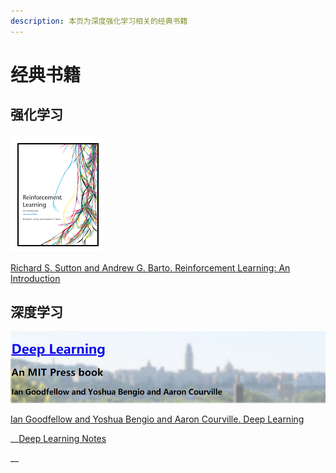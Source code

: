 ```yaml
---
description: 本页为深度强化学习相关的经典书籍
---
```


# 经典书籍

## 强化学习

![](../.gitbook/assets/image%20%28158%29.png)

[Richard S. Sutton and Andrew G. Barto. Reinforcement Learning: An Introduction](http://incompleteideas.net/book/the-book-2nd.html)

## 深度学习

![](../.gitbook/assets/image%20%28154%29.png)

[Ian Goodfellow and Yoshua Bengio and Aaron Courville. Deep Learning](http://www.deeplearningbook.org/)

\_\_[Deep Learning Notes](https://github.com/hijkzzz/deep-learning)





\_\_

